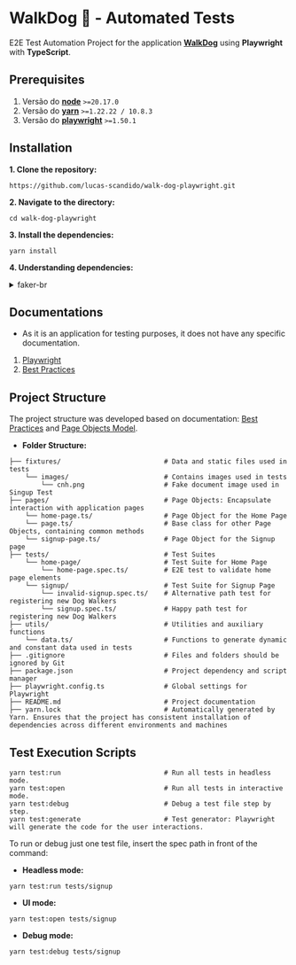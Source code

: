 # WalkDog 🦮 - Automated Tests
E2E Test Automation Project for the application **[WalkDog](https://walkdog.vercel.app)** using **Playwright** with **TypeScript**.

## Prerequisites
1. Versão do **[node](https://nodejs.org/pt/download)** `>=20.17.0`
2. Versão do **[yarn](https://yarnpkg.com/getting-started/install)** `>=1.22.22 / 10.8.3`
3. Versão do **[playwright](https://playwright.dev/docs/intro#installing-playwright)** `>=1.50.1`

## Installation
**1. Clone the repository:**

```
https://github.com/lucas-scandido/walk-dog-playwright.git
```

**2. Navigate to the directory:**

```
cd walk-dog-playwright
```

**3. Install the dependencies:**
```
yarn install
```

**4. Understanding dependencies:**

<details><summary>faker-br</summary>

This library allows you to generate fictitious data randomly. It is used to generate user data during the registration form. For more information, see the official [doc](https://github.com/tamnil/Faker-br).

</details>

## Documentations
- As it is an application for testing purposes, it does not have any specific documentation.

1. [Playwright](https://playwright.dev/docs/intro)
2. [Best Practices](https://playwright.dev/docs/best-practices)

## Project Structure
The project structure was developed based on documentation: [Best Practices](https://playwright.dev/docs/best-practices) and [Page Objects Model](https://playwright.dev/docs/pom). 

- **Folder Structure:**
```
├── fixtures/                          # Data and static files used in tests
    └── images/                        # Contains images used in tests
        └── cnh.png                    # Fake document image used in Singup Test
├── pages/                             # Page Objects: Encapsulate interaction with application pages
    └── home-page.ts/                  # Page Object for the Home Page
    └── page.ts/                       # Base class for other Page Objects, containing common methods 
    └── signup-page.ts/                # Page Object for the Signup page                                          
├── tests/                             # Test Suites
    └── home-page/                     # Test Suite for Home Page
        └── home-page.spec.ts/         # E2E test to validate home page elements
    └── signup/                        # Test Suite for Signup Page
        └── invalid-signup.spec.ts/    # Alternative path test for registering new Dog Walkers
        └── signup.spec.ts/            # Happy path test for registering new Dog Walkers             
├── utils/                             # Utilities and auxiliary functions
    └── data.ts/                       # Functions to generate dynamic and constant data used in tests
├── .gitignore                         # Files and folders should be ignored by Git
├── package.json                       # Project dependency and script manager                        
├── playwright.config.ts               # Global settings for Playwright
├── README.md                          # Project documentation   
├── yarn.lock                          # Automatically generated by Yarn. Ensures that the project has consistent installation of dependencies across different environments and machines                            
```

## Test Execution Scripts
```
yarn test:run                          # Run all tests in headless mode.
yarn test:open                         # Run all tests in interactive mode.
yarn test:debug                        # Debug a test file step by step.
yarn test:generate                     # Test generator: Playwright will generate the code for the user interactions.
```

To run or debug just one test file, insert the spec path in front of the command: 

- **Headless mode:**
```
yarn test:run tests/signup
```

- **UI mode:**
```
yarn test:open tests/signup
```

- **Debug mode:**
```
yarn test:debug tests/signup
```